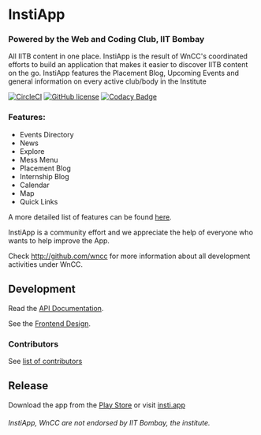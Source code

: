 InstiApp
===============

### Powered by the Web and Coding Club, IIT Bombay
All IITB content in one place. InstiApp is the result of WnCC's coordinated efforts to build an application that makes it easier to discover IITB content on the go.
InstiApp features the Placement Blog, Upcoming Events and general information on every active club/body in the Institute

[![CircleCI](https://circleci.com/gh/wncc/InstiApp/tree/master.svg?style=shield)](https://circleci.com/gh/wncc/InstiApp/tree/master)
[![GitHub license](https://img.shields.io/github/license/wncc/InstiApp.svg)](https://github.com/wncc/InstiApp/blob/master/LICENSE.md)
[![Codacy Badge](https://api.codacy.com/project/badge/Grade/7807da12fc174c3da45ad538ebc170d3)](https://www.codacy.com/app/wncc/InstiApp?utm_source=github.com&amp;utm_medium=referral&amp;utm_content=wncc/InstiApp&amp;utm_campaign=Badge_Grade)

### Features:
* Events Directory
* News
* Explore
* Mess Menu
* Placement Blog
* Internship Blog
* Calendar
* Map
* Quick Links

A more detailed list of features can be found [here](https://docs.google.com/document/d/1L4wzuw88JrLyBt1DvnjavtAwhJkXgNSIxJG3yBsLwQ0/edit?usp=sharing).

InstiApp is a community effort and we appreciate the help of everyone who wants to help improve the App.

Check http://github.com/wncc for more information about all development activities under WnCC.

Development
-----------

Read the [API Documentation](https://wncc.github.io/IITBapp/).

See the [Frontend Design](https://drive.google.com/open?id=1YJRUvsyqR5QtfWYug_PoBJ08p-criCPo).

### Contributors
See [list of contributors](https://github.com/wncc/InstiApp/graphs/contributors)

Release
-------

Download the app from the [Play Store](https://play.google.com/store/apps/details?id=app.insti) or visit [insti.app](https://insti.app)

###### InstiApp, WnCC are not endorsed by IIT Bombay, the institute.

